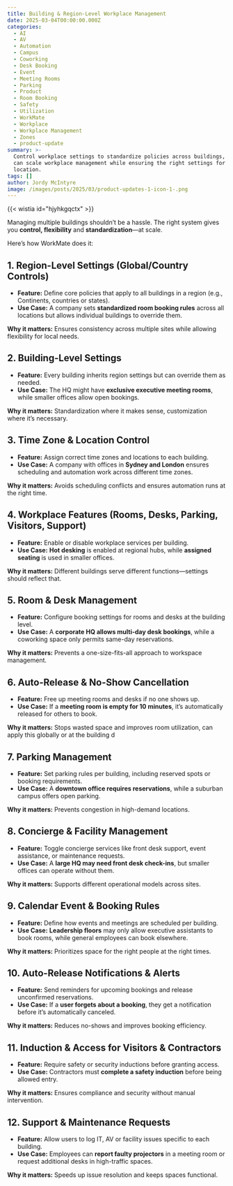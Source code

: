 ```yaml
---
title: Building & Region-Level Workplace Management
date: 2025-03-04T00:00:00.000Z
categories:
  - AI
  - AV
  - Automation
  - Campus
  - Coworking
  - Desk Booking
  - Event
  - Meeting Rooms
  - Parking
  - Product
  - Room Booking
  - Safety
  - Utilization
  - WorkMate
  - Workplace
  - Workplace Management
  - Zones
  - product-update
summary: >-
  Control workplace settings to standardize policies across buildings, so you
  can scale workplace management while ensuring the right settings for each
  location.
tags: []
author: Jordy McIntyre
image: /images/posts/2025/03/product-updates-1-icon-1-.png
---
```

{{< wistia id="hjyhkgqctx" >}}

Managing multiple buildings shouldn’t be a hassle. The right system gives you **control, flexibility** and **standardization**—at scale.

Here’s how WorkMate does it:  

1\. Region-Level Settings (Global/Country Controls)
---------------------------------------------------

*   **Feature:** Define core policies that apply to all buildings in a region (e.g., Continents, countries or states).
*   **Use Case:** A company sets **standardized room booking rules** across all locations but allows individual buildings to override them.

**Why it matters:** Ensures consistency across multiple sites while allowing flexibility for local needs.

2\. Building-Level Settings
---------------------------

*   **Feature:** Every building inherits region settings but can override them as needed.
*   **Use Case:** The HQ might have **exclusive executive meeting rooms**, while smaller offices allow open bookings.

**Why it matters:** Standardization where it makes sense, customization where it’s necessary.

3\. Time Zone & Location Control
--------------------------------

*   **Feature:** Assign correct time zones and locations to each building.
*   **Use Case:** A company with offices in **Sydney and London** ensures scheduling and automation work across different time zones.

**Why it matters:** Avoids scheduling conflicts and ensures automation runs at the right time.

4\. Workplace Features (Rooms, Desks, Parking, Visitors, Support)
-----------------------------------------------------------------

*   **Feature:** Enable or disable workplace services per building.
*   **Use Case:** **Hot desking** is enabled at regional hubs, while **assigned seating** is used in smaller offices.

**Why it matters:** Different buildings serve different functions—settings should reflect that.

5\. Room & Desk Management
--------------------------

*   **Feature:** Configure booking settings for rooms and desks at the building level.
*   **Use Case:** A **corporate HQ allows multi-day desk bookings**, while a coworking space only permits same-day reservations.

**Why it matters:** Prevents a one-size-fits-all approach to workspace management.

6\. Auto-Release & No-Show Cancellation
---------------------------------------

*   **Feature:** Free up meeting rooms and desks if no one shows up.
*   **Use Case:** If a **meeting room is empty for 10 minutes**, it’s automatically released for others to book.

**Why it matters:** Stops wasted space and improves room utilization, can apply this globally or at the building d

7\. Parking Management
----------------------

*   **Feature:** Set parking rules per building, including reserved spots or booking requirements.
*   **Use Case:** A **downtown office requires reservations**, while a suburban campus offers open parking.

**Why it matters:** Prevents congestion in high-demand locations.

8\. Concierge & Facility Management
-----------------------------------

*   **Feature:** Toggle concierge services like front desk support, event assistance, or maintenance requests.
*   **Use Case:** A **large HQ may need front desk check-ins**, but smaller offices can operate without them.

**Why it matters:** Supports different operational models across sites.

9\. Calendar Event & Booking Rules
----------------------------------

*   **Feature:** Define how events and meetings are scheduled per building.
*   **Use Case:** **Leadership floors** may only allow executive assistants to book rooms, while general employees can book elsewhere.

**Why it matters:** Prioritizes space for the right people at the right times.

10\. Auto-Release Notifications & Alerts
----------------------------------------

*   **Feature:** Send reminders for upcoming bookings and release unconfirmed reservations.
*   **Use Case:** If a **user forgets about a booking**, they get a notification before it’s automatically canceled.

**Why it matters:** Reduces no-shows and improves booking efficiency.

11\. Induction & Access for Visitors & Contractors
--------------------------------------------------

*   **Feature:** Require safety or security inductions before granting access.
*   **Use Case:** Contractors must **complete a safety induction** before being allowed entry.

**Why it matters:** Ensures compliance and security without manual intervention.

12\. Support & Maintenance Requests
-----------------------------------

*   **Feature:** Allow users to log IT, AV or facility issues specific to each building.
*   **Use Case:** Employees can **report faulty projectors** in a meeting room or request additional desks in high-traffic spaces.

**Why it matters:** Speeds up issue resolution and keeps spaces functional.

‍
